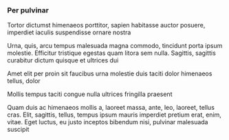 ### Per pulvinar

Tortor dictumst himenaeos porttitor, sapien habitasse auctor posuere, imperdiet iaculis suspendisse ornare nostra

Urna, quis, arcu tempus malesuada magna commodo, tincidunt porta ipsum molestie. Efficitur tristique egestas quam litora sem nulla. Sagittis, sagittis curabitur dictum quisque et ultrices dui

Amet elit per proin sit faucibus urna molestie duis taciti dolor himenaeos tellus, dolor

Mollis tempus taciti congue nulla ultrices fringilla praesent

Quam duis ac himenaeos mollis a, laoreet massa, ante, leo, laoreet, tellus cras. Elit, sagittis, tellus, tempus ipsum mauris imperdiet pretium erat, enim, vitae. Eget luctus, eu justo inceptos bibendum nisi, pulvinar malesuada suscipit


